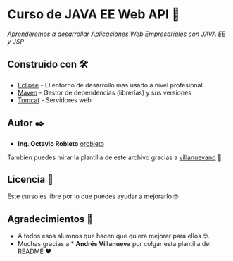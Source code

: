 # Curso de JAVA EE Web API  🚀

_Aprenderemos a desarrollar Aplicaciones Web Empresariales con JAVA EE y JSP_

## Construido con 🛠️

* [Eclipse](https://www.eclipse.org/downloads/packages/release/2019-09/r/eclipse-ide-enterprise-java-developers) - El entorno de desarrollo mas usado a nivel profesional
* [Maven](https://maven.apache.org/) - Gestor de dependencias (librerías) y sus versiones
* [Tomcat](https://tomcat.apache.org/download-90.cgi) - Servidores web

## Autor ✒️

* **Ing. Octavio Robleto** [orobleto](https://orobleto.github.io/octaviorobleto.github.io/)

También puedes mirar la plantilla de este archivo gracias a [villanuevand](https://github.com/villanuevand) 📢

## Licencia 📄

Este curso es libre por lo que puedes ayudar a mejorarlo 🤓

## Agradecimientos 🎁

* A todos esos alumnos que hacen que quiera mejorar para ellos 🤓.
* Muchas gracias a * **Andrés Villanueva** por colgar esta plantilla del README ❤️



